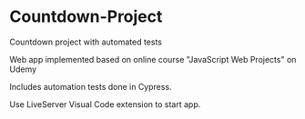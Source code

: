 # Countdown-Project
Countdown project with automated tests

Web app implemented based on online course "JavaScript Web Projects" on Udemy

Includes automation tests done in Cypress. 

Use LiveServer Visual Code extension to start app.
